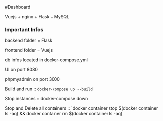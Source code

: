 #Dashboard 

Vuejs + nginx + Flask + MySQL

### Important Infos

backend folder = Flask

frontend folder = Vuejs

db infos located in docker-compose.yml

UI on port 8080

phpmyadmin on port 3000

Build and run :: `docker-compose up --build`

Stop instances :: docker-compose down

Stop and Delete all containers :: `docker container stop $(docker container ls -aq) && docker container rm $(docker container ls -aq)
